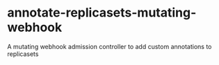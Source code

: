 # annotate-replicasets-mutating-webhook
A mutating webhook admission controller to add custom annotations to replicasets
